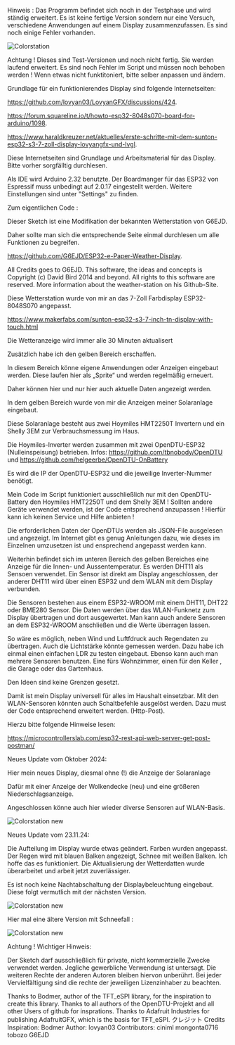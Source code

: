 Hinweis : Das Programm befindet sich noch in der Testphase und wird ständig erweitert. Es ist keine fertige Version sondern nur eine Versuch, verschiedene Anwendungen auf einem Display zusammenzufassen. Es sind noch einige Fehler vorhanden.

![Colorstation](https://github.com/user-attachments/assets/abc309b8-a76e-4789-b62d-9e85a6fdbd5d)


Achtung ! Dieses sind Test-Versionen und noch nicht fertig. Sie werden laufend erweitert. Es sind noch Fehler im Script und müssen noch behoben werden ! 
Wenn etwas nicht funktitoniert, bitte selber anpassen und ändern. 

Grundlage für ein funktionierendes Display sind folgende Internetseiten:

https://github.com/lovyan03/LovyanGFX/discussions/424.

https://forum.squareline.io/t/howto-esp32-8048s070-board-for-arduino/1098.

https://www.haraldkreuzer.net/aktuelles/erste-schritte-mit-dem-sunton-esp32-s3-7-zoll-display-lovyangfx-und-lvgl.

Diese Internetseiten sind Grundlage und Arbeitsmaterial für das Display. Bitte vorher sorgfälltig durchlesen.

Als IDE wird Arduino 2.32 benutzte. Der Boardmanger für das ESP32 von Espressif muss unbedingt auf 2.0.17 eingestellt werden.
Weitere Einstellungen sind unter "Settings" zu finden.

Zum eigentlichen Code :

Dieser Sketch ist eine Modifikation der bekannten Wetterstation von G6EJD. 

Daher sollte man sich die entsprechende Seite einmal durchlesen um alle Funktionen zu begreifen.

https://github.com/G6EJD/ESP32-e-Paper-Weather-Display. 

All Credits goes to G6EJD. This software, the ideas and concepts is Copyright (c) David Bird 2014 and beyond.  All rights to this software are reserved. More information about the weather-station on his Github-Site.

Diese Wetterstation wurde von mir an das 7-Zoll Farbdisplay ESP32-8048S070 angepasst.

https://www.makerfabs.com/sunton-esp32-s3-7-inch-tn-display-with-touch.html

Die Wetteranzeige wird immer alle 30 Minuten aktualisert

Zusätzlich habe ich den gelben Bereich erschaffen. 

In diesem Bereich könne eigene Anwendungen oder Anzeigen eingebaut werden. 
Diese laufen hier als „Sprite“ und werden regelmäßig erneuert. 

Daher können hier und nur hier auch aktuelle Daten angezeigt werden.

In dem gelben Bereich wurde von mir die Anzeigen meiner Solaranlage eingebaut.

Diese Solaranlage besteht aus zwei Hoymiles HMT2250T Invertern und ein Shelly 3EM zur Verbrauchsmessung im Haus.

Die Hoymiles-Inverter werden zusammen mit zwei OpenDTU-ESP32 (Nulleinspeisung) betrieben. 
Infos: https://github.com/tbnobody/OpenDTU  und https://github.com/helgeerbe/OpenDTU-OnBattery

Es wird die IP der OpenDTU-ESP32 und die jeweilige Inverter-Nummer benötigt. 

Mein Code im Script funktioniert ausschließlich nur mit den OpenDTU-Battery den Hoymiles HMT2250T und dem Shelly 3EM ! 
Sollten andere Geräte verwendet werden, ist der Code entsprechend anzupassen ! Hierfür kann ich keinen Service und Hilfe anbieten ! 

Die erforderlichen Daten der OpenDTUs werden als JSON-File ausgelesen und angezeigt. Im Internet gibt es genug Anleitungen dazu, wie dieses im Einzelnen umzusetzen ist und ensprechend angepasst werden kann.

Weiterhin befindet sich im unteren Bereich des gelben Bereiches eine Anzeige für die Innen- und Aussentemperatur. Es werden DHT11 als Sensoen verwendet.
Ein Sensor ist direkt am Display angeschlossen, der anderer DHT11 wird über einen ESP32 und dem WLAN  mit dem Display verbunden.

Die Sensoren bestehen aus einem ESP32-WROOM mit einem DHT11, DHT22 oder BME280 Sensor. Die Daten werden über das WLAN-Funknetz zum Display übertragen und dort ausgewertet.
Man kann auch andere Sensoren an dem ESP32-WROOM anschließen und die Werte überragen lassen. 

So wäre es möglich, neben Wind und Luftfdruck auch Regendaten zu übertragen. Auch die Lichtstärke könnte gemessen werden. Dazu habe ich einmal einen einfachen LDR zu testen eingebaut.
Ebenso kann auch man mehrere Sensoren benutzen. 
Eine fürs Wohnzimmer, einen für den Keller , die Garage oder das Gartenhaus.

Den Ideen sind keine Grenzen gesetzt.

Damit ist mein Display universell für alles im Haushalt einsetzbar. Mit den WLAN-Sensoren könnten auch Schaltbefehle ausgelöst werden. 
Dazu must der Code entsprechend erweitert werden. (Http-Post). 

Hierzu bitte folgende Hinweise lesen:

https://microcontrollerslab.com/esp32-rest-api-web-server-get-post-postman/


Neues Update vom Oktober 2024:

Hier mein neues Display, diesmal ohne (!) die Anzeige der Solaranlage

Dafür mit einer Anzeige der Wolkendecke (neu) und eine größeren Niederschlagsanzeige.

Angeschlossen könne auch hier wieder diverse Sensoren auf WLAN-Basis. 

![Colorstation new](https://github.com/Zurrmaxe/ColorWeatherDtu/blob/41fbac06e993acbfadbc69fdc2b3b2a37730f305/neue%20version.jpg)

Neues Update vom 23.11.24:

Die Aufteilung im Display wurde etwas geändert.
Farben wurden angepasst. Der Regen wird mit blauen Balken angezeigt, Schnee mit weißen Balken.
Ich hoffe das es funktioniert.
Die Aktualisierung der Wetterdatten wurde überarbeitet und arbeit jetzt zuverlässiger.

Es ist noch keine Nachtabschaltung der Displaybeleuchtung eingebaut. Diese folgt vermutlich mit der nächsten Version.

![Colorstation new](https://github.com/Zurrmaxe/ColorWeatherDtu/blob/1b22db09ef8fcf1b90c9ef2de0ea99b98d7ae641/231124.jpg)

Hier mal eine ältere Version mit Schneefall :

![Colorstation new](https://github.com/Zurrmaxe/ColorWeatherDtu/blob/427cf98698a520ca46a23a2bf7bd6773d3827ae4/231124A.jpg)

Achtung ! Wichtiger Hinweis:

Der Sketch darf ausschließlich für private, nicht kommerzielle Zwecke verwendet werden. 
Jegliche gewerbliche Verwendung ist untersagt. Die weiteren Rechte der anderen Autoren bleiben hiervon unberührt. 
Bei jeder Vervielfältigung sind die rechte der jeweiligen Lizenzinhaber zu beachten. 


Thanks to Bodmer, author of the TFT_eSPI library, for the inspiration to create this library.
Thanks to all authors of the OpenDTU-Projekt and all other Users of github for insprations.
Thanks to Adafruit Industries for publishing AdafruitGFX, which is the basis for TFT_eSPI. 
クレジット Credits
Inspiration: Bodmer 
Author: lovyan03 
Contributors: 
ciniml 
mongonta0716 
tobozo 
G6EJD
